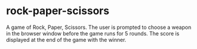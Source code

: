 # rock-paper-scissors

A game of Rock, Paper, Scissors. The user is prompted to choose a weapon in the browser window before the game runs for 5 rounds. The score is displayed at the end of the game with the winner.